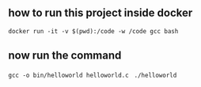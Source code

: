 ## how to run this project inside docker 
```docker run -it -v $(pwd):/code -w /code gcc bash```
## now run the  command 
 ```gcc -o bin/helloworld helloworld.c ```
 ```./helloworld```